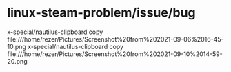 # linux-steam-problem/issue/bug
x-special/nautilus-clipboard copy file:///home/rezer/Pictures/Screenshot%20from%202021-09-06%2016-45-10.png
x-special/nautilus-clipboard
copy
file:///home/rezer/Pictures/Screenshot%20from%202021-09-10%2014-59-20.png
